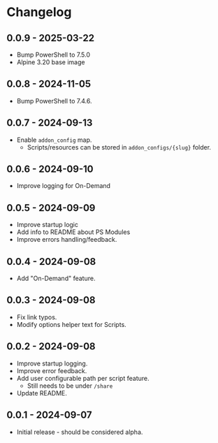 # Changelog

## 0.0.9 - 2025-03-22
 - Bump PowerShell to 7.5.0
 - Alpine 3.20 base image

## 0.0.8 - 2024-11-05
 - Bump PowerShell to 7.4.6.

## 0.0.7 - 2024-09-13
 - Enable `addon_config` map.
   - Scripts/resources can be stored in `addon_configs/{slug}` folder.

## 0.0.6 - 2024-09-10
 - Improve logging for On-Demand

## 0.0.5 - 2024-09-09
 - Improve startup logic
 - Add info to README about PS Modules
 - Improve errors handling/feedback.

## 0.0.4 - 2024-09-08
 - Add "On-Demand" feature.

## 0.0.3 - 2024-09-08
 - Fix link typos.
 - Modify options helper text for Scripts.

## 0.0.2 - 2024-09-08
 - Improve startup logging.
 - Improve error feedback.
 - Add user configurable path per script feature.
   - Still needs to be under `/share`
 - Update README.

## 0.0.1 - 2024-09-07
 - Initial release - should be considered alpha.
